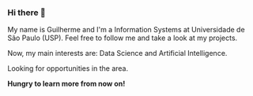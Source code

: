 ### Hi there 👋

My name is Guilherme and I'm a Information Systems at Universidade de São Paulo (USP). Feel free to follow me and take a look at my projects.

Now, my main interests are: Data Science and Artificial Intelligence.

Looking for opportunities in the area.

**Hungry to learn more from now on!**
